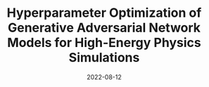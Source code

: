 ---
title: "Hyperparameter Optimization of Generative Adversarial Network Models for High-Energy Physics Simulations"
date: 2022-08-12
venue: arxiv:2208.07715
link: https://doi.org/10.21203/rs.3.rs-2181360/v1
inspire_id: 2136578
authors: Vincent Dumont, Xiangyang Ju, Juliane Mueller
bibtex: '@article{Dumont:2022gbn,\n archiveprefix = {arXiv},\n author = {Dumont, Vincent and Ju, Xiangyang and Mueller, Juliane},\n doi = {10.21203/rs.3.rs-2181360/v1},\n eprint = {2208.07715},\n month = {8},\n primaryclass = {hep-ex},\n title = {{Hyperparameter Optimization of Generative Adversarial Network Models for High-Energy Physics Simulations}},\n year = {2022}\n}\n'
---
